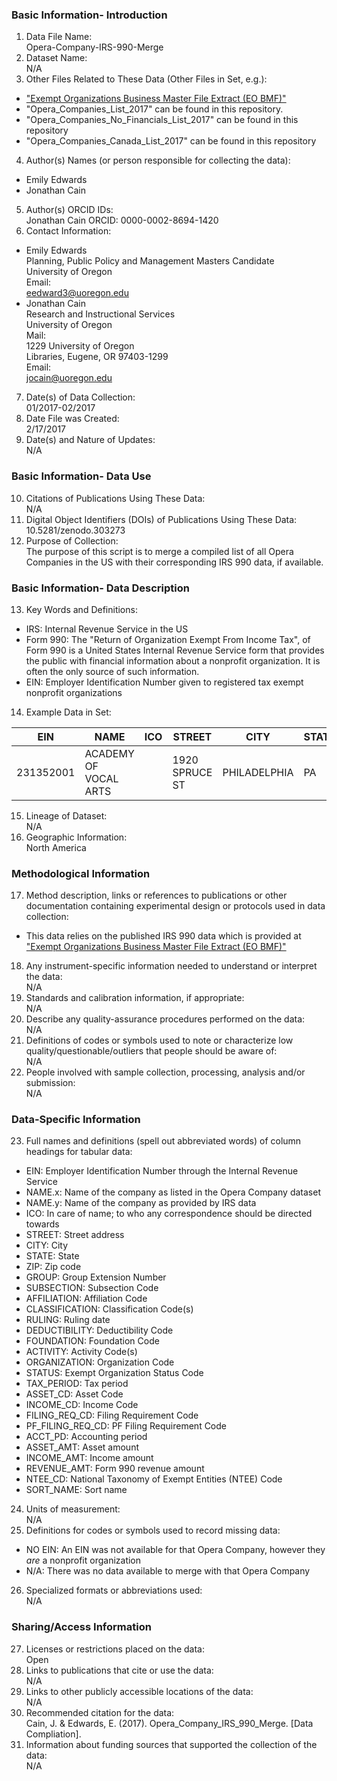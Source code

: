 ### Basic Information- Introduction
1. Data File Name:   
  Opera-Company-IRS-990-Merge
2. Dataset Name:   
  N/A
3. Other Files Related to These Data (Other Files in Set, e.g.):  
  * ["Exempt Organizations Business Master File Extract (EO BMF)"](https://www.irs.gov/charities-non-profits/exempt-organizations-business-master-file-extract-eo-bmf)
  * "Opera_Companies_List_2017" can be found in this repository. 
  * "Opera_Companies_No_Financials_List_2017" can be found in this repository
  * "Opera_Companies_Canada_List_2017" can be found in this repository
4. Author(s) Names (or person responsible for collecting the data):   
  * Emily Edwards
  * Jonathan Cain 
5. Author(s) ORCID IDs:   
  Jonathan Cain
  ORCID: 0000-0002-8694-1420
6. Contact Information:   
  * Emily Edwards  
  Planning, Public Policy and Management Masters Candidate  
  University of Oregon  
  Email:   
    eedward3@uoregon.edu  
  * Jonathan Cain  
  Research and Instructional Services  
  University of Oregon  
  Mail:  
    1229 University of Oregon   
    Libraries, Eugene, OR 97403-1299  
  Email:   
    jocain@uoregon.edu  
7. Date(s) of Data Collection:  
  01/2017-02/2017  
8. Date File was Created:  
  2/17/2017  
9. Date(s) and Nature of Updates:   
  N/A

### Basic Information- Data Use
10. Citations of Publications Using These Data:   
  N/A
11. Digital Object Identifiers (DOIs) of Publications Using These Data:   
  10.5281/zenodo.303273
12. Purpose of Collection:  
  The purpose of this script is to merge a compiled list of all Opera Companies in the US with their corresponding IRS 990 data, if available. 

### Basic Information- Data Description
13. Key Words and Definitions:  
  * IRS: Internal Revenue Service in the US
  * Form 990: The "Return of Organization Exempt From Income Tax", of Form 990 is a United States Internal Revenue Service form that provides the public with financial information about a nonprofit organization. It is often the only source of such information.
  * EIN: Employer Identification Number given to registered tax exempt nonprofit organizations
14. Example Data in Set:   

| EIN | NAME | ICO | STREET | CITY | STATE | ZIP | GROUP | SUBSECTION | AFFILIATION | CLASSIFICATION | ETC... |  
| --- | --- | --- | --- | --- | --- | --- | --- | --- | --- | --- | --- |  
| 231352001 | ACADEMY OF VOCAL ARTS |   | 1920 SPRUCE ST | PHILADELPHIA | PA | 19103-6613 | 0  | 3  | 3  | 1000 |   |   

15. Lineage of Dataset:   
  N/A
16. Geographic Information:   
  North America

### Methodological Information
17. Method description, links or references to publications or other documentation containing experimental design or protocols used in data collection:  
  * This data relies on the published IRS 990 data which is provided at ["Exempt Organizations Business Master File Extract (EO BMF)"](https://www.irs.gov/charities-non-profits/exempt-organizations-business-master-file-extract-eo-bmf)
18. Any instrument-specific information needed to understand or interpret the data:   
  N/A
19. Standards and calibration information, if appropriate:   
  N/A
20. Describe any quality-assurance procedures performed on the data:   
  N/A
21. Definitions of codes or symbols used to note or characterize low quality/questionable/outliers that people should be aware of:   
  N/A
22. People involved with sample collection, processing, analysis and/or submission:   
  N/A

### Data-Specific Information
23. Full names and definitions (spell out abbreviated words) of column headings for tabular data:  
  * EIN: Employer Identification Number through the Internal Revenue Service
  * NAME.x: Name of the company as listed in the Opera Company dataset
  * NAME.y:	Name of the company as provided by IRS data
  * ICO:	In care of name; to who any correspondence should be directed towards
  * STREET:	Street address
  * CITY:	City
  * STATE:	State
  * ZIP:	Zip code
  * GROUP:	Group Extension Number
  * SUBSECTION:	Subsection Code
  * AFFILIATION:	Affiliation Code
  * CLASSIFICATION:	Classification Code(s)
  * RULING:	Ruling date
  * DEDUCTIBILITY:	Deductibility Code
  * FOUNDATION:	Foundation Code
  * ACTIVITY:	Activity Code(s)
  * ORGANIZATION:	Organization Code
  * STATUS:	Exempt Organization Status Code
  * TAX_PERIOD:	Tax period
  * ASSET_CD:	Asset Code
  * INCOME_CD:	Income Code
  * FILING_REQ_CD:	Filing Requirement Code
  * PF_FILING_REQ_CD:	PF Filing Requirement Code
  * ACCT_PD:	Accounting period
  * ASSET_AMT:	Asset amount
  * INCOME_AMT:	Income amount
  * REVENUE_AMT:	Form 990 revenue amount
  * NTEE_CD:	National Taxonomy of Exempt Entities (NTEE) Code
  * SORT_NAME:	Sort name
24. Units of measurement:   
  N/A
25. Definitions for codes or symbols used to record missing data:  
  * NO EIN: An EIN was not available for that Opera Company, however they *are* a nonprofit organization
  * N/A: There was no data available to merge with that Opera Company
26. Specialized formats or abbreviations used:   
  N/A

### Sharing/Access Information
27.	Licenses or restrictions placed on the data:   
  Open
28.	Links to publications that cite or use the data:   
  N/A
29.	Links to other publicly accessible locations of the data:   
  N/A
30.	Recommended citation for the data:  
Cain, J. & Edwards, E. (2017). Opera_Company_IRS_990_Merge. [Data Compliation]. 
31.	Information about funding sources that supported the collection of the data:   
  N/A
